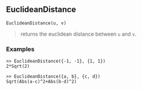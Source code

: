 ## EuclideanDistance
```
EuclideanDistance(u, v)
```

> returns the euclidean distance between `u` and `v`.

### Examples
```
>> EuclideanDistance({-1, -1}, {1, 1})
2*Sqrt(2)

>> EuclideanDistance({a, b}, {c, d})
Sqrt(Abs(a-c)^2+Abs(b-d)^2) 
```